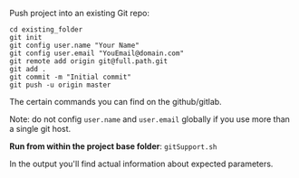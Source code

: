 Push project into an existing Git repo:
  ```shell
  cd existing_folder
  git init
  git config user.name "Your Name"
  git config user.email "YouEmail@domain.com"
  git remote add origin git@full.path.git
  git add .
  git commit -m "Initial commit"
  git push -u origin master
  ```
The certain commands you can find on the github/gitlab.

Note: do not config `user.name` and `user.email` globally if you use more than a single git host.

**Run from within the project base folder**: `gitSupport.sh` 

In the output you'll find actual information about expected parameters.


